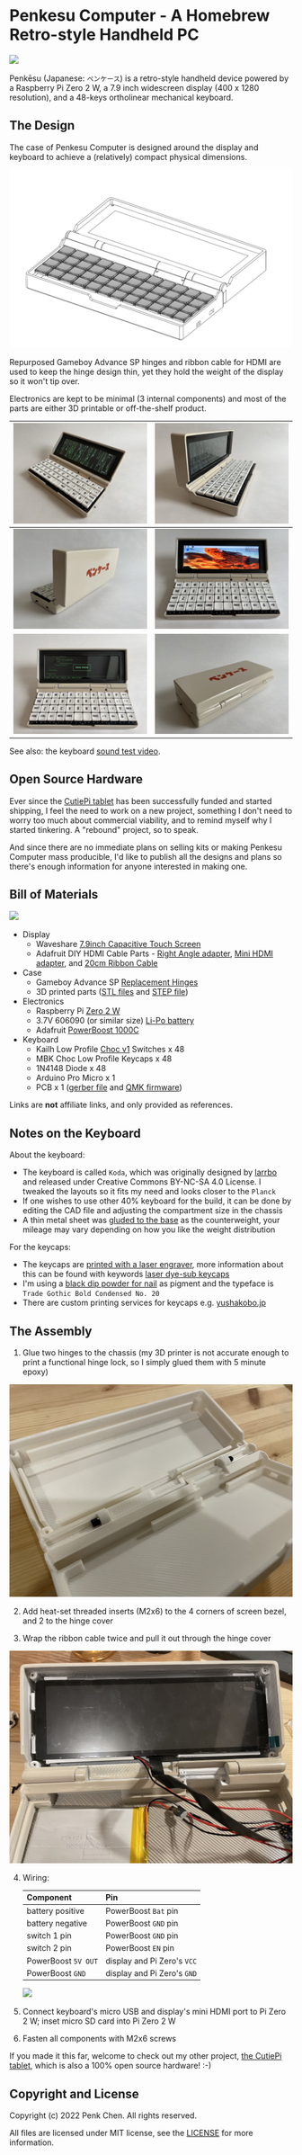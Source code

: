 # Penkesu Computer - A Homebrew Retro-style Handheld PC

![](gallery/penkesu.computer-heroshot.jpg)

Penkēsu (Japanese: `ペンケース`) is a retro-style handheld device powered by a Raspberry Pi Zero 2 W, a 7.9 inch widescreen display (400 x 1280 resolution), and a 48-keys ortholinear mechanical keyboard. 

## The Design 

The case of Penkesu Computer is designed around the display and keyboard to achieve a (relatively) compact physical dimensions.

![](gallery/penkesu.computer-design-1.png)

Repurposed Gameboy Advance SP hinges and ribbon cable for HDMI are used to keep the hinge design thin, yet they hold the weight of the display so it won't tip over.

Electronics are kept to be minimal (3 internal components) and most of the parts are either 3D printable or off-the-shelf product. 

| ![](gallery/penkesu.computer-1.jpg) | ![](gallery/penkesu.computer-2.jpg) | 
|-----------------------------|-----------------------------|
| ![](gallery/penkesu.computer-5.jpg) | ![](gallery/penkesu.computer-4.jpg) | 
| ![](gallery/penkesu.computer-3.jpg) | ![](gallery/penkesu.computer-6.jpg) | 

See also: the keyboard [sound test video](https://twitter.com/penk/status/1492715339997925376).

## Open Source Hardware 

Ever since the [CutiePi tablet](https://cutiepi.io) has been successfully funded and started shipping, I feel the need to work on a new project, something I don't need to worry too much about commercial viability, and to remind myself why I started tinkering. A "rebound" project, so to speak. 

And since there are no immediate plans on selling kits or making Penkesu Computer mass producible, I'd like to publish all the designs and plans so there's enough information for anyone interested in making one. 

## Bill of Materials 

![](gallery/penkesu.computer-parts.png)

- Display 
    - Waveshare [7.9inch Capacitive Touch Screen](https://www.waveshare.com/7.9inch-HDMI-LCD.htm)
    - Adafruit DIY HDMI Cable Parts - [Right Angle adapter](https://www.adafruit.com/product/3550), [Mini HDMI adapter](https://www.adafruit.com/product/3552), and [20cm Ribbon Cable](https://www.adafruit.com/product/3561)
- Case 
    - Gameboy Advance SP [Replacement Hinges](https://amazon.com/dp/B00YCEOXIK)
    - 3D printed parts ([STL files](stl) and [STEP file](step)) 
- Electronics 
    - Raspberry Pi [Zero 2 W](https://www.raspberrypi.com/products/raspberry-pi-zero-2-w/)
    - 3.7V 606090 (or similar size) [Li-Po battery](https://www.aliexpress.com/wholesale?SearchText=606090+battery)
    - Adafruit [PowerBoost 1000C](https://www.adafruit.com/product/2465)
- Keyboard 
    - Kailh Low Profile [Choc v1](https://www.adafruit.com/product/5114) Switches x 48
    - MBK Choc Low Profile Keycaps x 48
    - 1N4148 Diode x 48 
    - Arduino Pro Micro x 1
    - PCB x 1 ([gerber file](https://github.com/larrbo/odd-rocket/blob/master/koda/koda_no%20silk.zip) and [QMK firmware](firmware))

Links are **not** affiliate links, and only provided as references. 

## Notes on the Keyboard

About the keyboard: 

- The keyboard is called `Koda`, which was originally designed by [larrbo](https://github.com/larrbo/odd-rocket/) and released under Creative Commons BY-NC-SA 4.0 License. I tweaked the layouts so it fits my need and looks closer to the `Planck`
- If one wishes to use other 40% keyboard for the build, it can be done by editing the CAD file and adjusting the compartment size in the chassis
- A thin metal sheet was [gluded to the base](https://twitter.com/penk/status/1489810591628034048) as the counterweight, your mileage may vary depending on how you like the weight distribution

For the keycaps: 

- The keycaps are [printed with a laser engraver](https://twitter.com/penk/status/1477140916565843968), more information about this can be found with keywords [laser dye-sub keycaps](https://www.youtube.com/watch?v=qqAspFVRZNk)
- I'm using a [black dip powder for nail](https://twitter.com/penk/status/1475763655212138499) as pigment and the typeface is `Trade Gothic Bold Condensed No. 20`
- There are custom printing services for keycaps e.g. [yushakobo.jp](https://shop.yushakobo.jp/collections/services/products/keycap-laser-marking)

## The Assembly 

1. Glue two hinges to the chassis (my 3D printer is not accurate enough to print a functional hinge lock, so I simply glued them with 5 minute epoxy) 

  ![](gallery/penkesu.computer-assembly-hinge.jpg)

2. Add heat-set threaded inserts (M2x6) to the 4 corners of screen bezel, and 2 to the hinge cover

3. Wrap the ribbon cable twice and pull it out through the hinge cover

  ![](gallery/penkesu.computer-assembly-cable.jpg)

4. Wiring: 

    | Component | Pin | 
    |-----------|--------|
    | battery positive | PowerBoost `Bat` pin |
    | battery negative | PowerBoost `GND` pin | 
    | switch 1 pin | PowerBoost `GND` pin | 
    | switch 2 pin | PowerBoost `EN` pin | 
    | PowerBoost `5V OUT` | display and Pi Zero's `VCC` | 
    | PowerBoost `GND` | display and Pi Zero's `GND` |

    ![](gallery/penkesu.computer-assembly-wiring.jpg) 

5. Connect keyboard's micro USB and display's mini HDMI port to Pi Zero 2 W; inset micro SD card into Pi Zero 2 W 
6. Fasten all components with M2x6 screws 

If you made it this far, welcome to check out my other project, [the CutiePi tablet](http://cutiepi.io), which is also a 100% open source hardware! :-)

## Copyright and License

Copyright (c) 2022 Penk Chen. All rights reserved.

All files are licensed under MIT license, see the [LICENSE](LICENSE) for more information.
